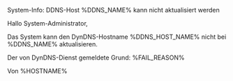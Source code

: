 System-Info: DDNS-Host %DDNS_NAME% kann nicht aktualisiert werden


Hallo System-Administrator,

Das System kann den DynDNS-Hostname %DDNS_HOST_NAME% nicht bei %DDNS_NAME% aktualisieren.

Der von DynDNS-Dienst gemeldete Grund: %FAIL_REASON%

Von %HOSTNAME%
